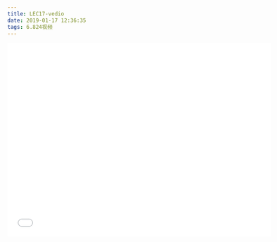 ```yaml
---
title: LEC17-vedio
date: 2019-01-17 12:36:35
tags: 6.824视频
---
```


<iframe src="//player.bilibili.com/player.html?aid=24223728&cid=40612650&page=7" scrolling="no" border="0" frameborder="no" framespacing="0" allowfullscreen="true" width=600 height=440> </iframe>